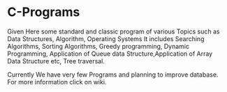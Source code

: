 # C-Programs
Given Here some standard and classic program of various Topics such as Data Structures, Algorithm, Operating Systems
It includes Searching Algorithms, Sorting Algorithms, Greedy programming, Dynamic Programming, Application of Queue data Structure,Application of Array Data Structure etc, Tree traversal.

Currently We have very few Programs and planning to improve database.
For more information click on wiki.
